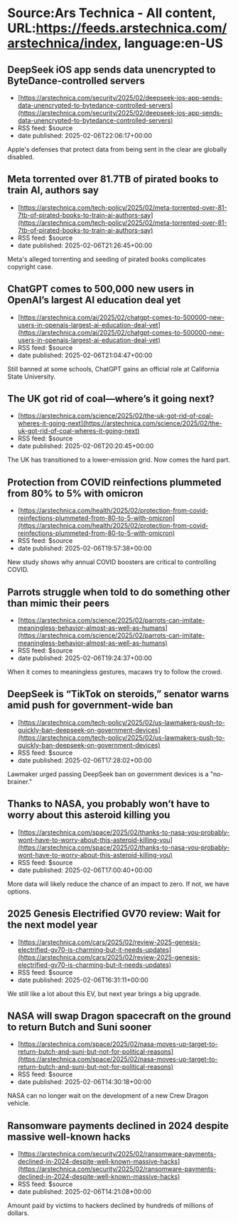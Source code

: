# Source:Ars Technica - All content, URL:https://feeds.arstechnica.com/arstechnica/index, language:en-US

## DeepSeek iOS app sends data unencrypted to ByteDance-controlled servers
 - [https://arstechnica.com/security/2025/02/deepseek-ios-app-sends-data-unencrypted-to-bytedance-controlled-servers](https://arstechnica.com/security/2025/02/deepseek-ios-app-sends-data-unencrypted-to-bytedance-controlled-servers)
 - RSS feed: $source
 - date published: 2025-02-06T22:06:17+00:00

Apple's defenses that protect data from being sent in the clear are globally disabled.

## Meta torrented over 81.7TB of pirated books to train AI, authors say
 - [https://arstechnica.com/tech-policy/2025/02/meta-torrented-over-81-7tb-of-pirated-books-to-train-ai-authors-say](https://arstechnica.com/tech-policy/2025/02/meta-torrented-over-81-7tb-of-pirated-books-to-train-ai-authors-say)
 - RSS feed: $source
 - date published: 2025-02-06T21:26:45+00:00

Meta's alleged torrenting and seeding of pirated books complicates copyright case.

## ChatGPT comes to 500,000 new users in OpenAI’s largest AI education deal yet
 - [https://arstechnica.com/ai/2025/02/chatgpt-comes-to-500000-new-users-in-openais-largest-ai-education-deal-yet](https://arstechnica.com/ai/2025/02/chatgpt-comes-to-500000-new-users-in-openais-largest-ai-education-deal-yet)
 - RSS feed: $source
 - date published: 2025-02-06T21:04:47+00:00

Still banned at some schools, ChatGPT gains an official role at California State University.

## The UK got rid of coal—where’s it going next?
 - [https://arstechnica.com/science/2025/02/the-uk-got-rid-of-coal-wheres-it-going-next](https://arstechnica.com/science/2025/02/the-uk-got-rid-of-coal-wheres-it-going-next)
 - RSS feed: $source
 - date published: 2025-02-06T20:20:45+00:00

The UK has transitioned to a lower-emission grid. Now comes the hard part.

## Protection from COVID reinfections plummeted from 80% to 5% with omicron
 - [https://arstechnica.com/health/2025/02/protection-from-covid-reinfections-plummeted-from-80-to-5-with-omicron](https://arstechnica.com/health/2025/02/protection-from-covid-reinfections-plummeted-from-80-to-5-with-omicron)
 - RSS feed: $source
 - date published: 2025-02-06T19:57:38+00:00

New study shows why annual COVID boosters are critical to controlling COVID.

## Parrots struggle when told to do something other than mimic their peers
 - [https://arstechnica.com/science/2025/02/parrots-can-imitate-meaningless-behavior-almost-as-well-as-humans](https://arstechnica.com/science/2025/02/parrots-can-imitate-meaningless-behavior-almost-as-well-as-humans)
 - RSS feed: $source
 - date published: 2025-02-06T19:24:37+00:00

When it comes to meaningless gestures, macaws try to follow the crowd.

## DeepSeek is “TikTok on steroids,” senator warns amid push for government-wide ban
 - [https://arstechnica.com/tech-policy/2025/02/us-lawmakers-push-to-quickly-ban-deepseek-on-government-devices](https://arstechnica.com/tech-policy/2025/02/us-lawmakers-push-to-quickly-ban-deepseek-on-government-devices)
 - RSS feed: $source
 - date published: 2025-02-06T17:28:02+00:00

Lawmaker urged passing DeepSeek ban on government devices is a "no-brainer."

## Thanks to NASA, you probably won’t have to worry about this asteroid killing you
 - [https://arstechnica.com/space/2025/02/thanks-to-nasa-you-probably-wont-have-to-worry-about-this-asteroid-killing-you](https://arstechnica.com/space/2025/02/thanks-to-nasa-you-probably-wont-have-to-worry-about-this-asteroid-killing-you)
 - RSS feed: $source
 - date published: 2025-02-06T17:00:40+00:00

More data will likely reduce the chance of an impact to zero. If not, we have options.

## 2025 Genesis Electrified GV70 review: Wait for the next model year
 - [https://arstechnica.com/cars/2025/02/review-2025-genesis-electrified-gv70-is-charming-but-it-needs-updates](https://arstechnica.com/cars/2025/02/review-2025-genesis-electrified-gv70-is-charming-but-it-needs-updates)
 - RSS feed: $source
 - date published: 2025-02-06T16:31:11+00:00

We still like a lot about this EV, but next year brings a big upgrade.

## NASA will swap Dragon spacecraft on the ground to return Butch and Suni sooner
 - [https://arstechnica.com/space/2025/02/nasa-moves-up-target-to-return-butch-and-suni-but-not-for-political-reasons](https://arstechnica.com/space/2025/02/nasa-moves-up-target-to-return-butch-and-suni-but-not-for-political-reasons)
 - RSS feed: $source
 - date published: 2025-02-06T14:30:18+00:00

NASA can no longer wait on the development of a new Crew Dragon vehicle.

## Ransomware payments declined in 2024 despite massive well-known hacks
 - [https://arstechnica.com/security/2025/02/ransomware-payments-declined-in-2024-despite-well-known-massive-hacks](https://arstechnica.com/security/2025/02/ransomware-payments-declined-in-2024-despite-well-known-massive-hacks)
 - RSS feed: $source
 - date published: 2025-02-06T14:21:08+00:00

Amount paid by victims to hackers declined by hundreds of millions of dollars.

